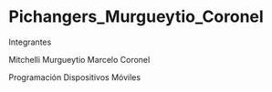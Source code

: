 # Pichangers_Murgueytio_Coronel

Integrantes

Mitchelli Murgueytio
Marcelo Coronel


Programación Dispositivos Móviles
